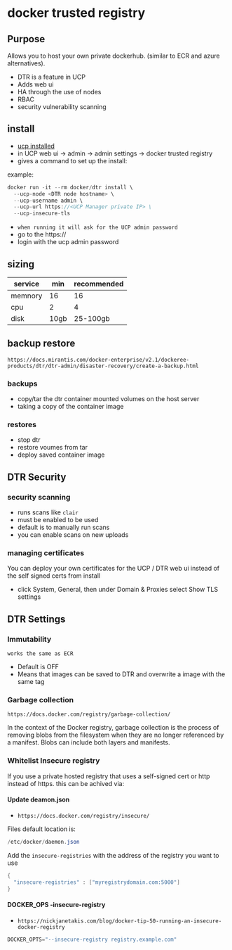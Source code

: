 # docker trusted registry

## Purpose

Allows you to host your own private dockerhub. (similar to ECR and azure alternatives).

- DTR is a feature in UCP
- Adds web ui
- HA through the use of nodes
- RBAC
- security vulnerability scanning

## install

- [ucp installed](universal-control-plane.md)
- in UCP web ui -> admin -> admin settings -> docker trusted registry
- gives a command to set up the install:

example:

``` c#
docker run -it --rm docker/dtr install \
  --ucp-node <DTR node hostname> \
  --ucp-username admin \
  --ucp-url https://<UCP Manager private IP> \
  --ucp-insecure-tls
```

- `when running it will ask for the UCP admin password`
- go to the https://<UCP Manager private IP>
- login with the ucp admin password

## sizing

|service | min | recommended |
|- |- |- |
| memnory | 16 | 16 |
| cpu | 2 | 4 |
| disk | 10gb | 25-100gb |

## backup restore

`https://docs.mirantis.com/docker-enterprise/v2.1/dockeree-products/dtr/dtr-admin/disaster-recovery/create-a-backup.html`

### backups

- copy/tar the dtr container mounted volumes on the host server
- taking a copy of the container image

### restores

- stop dtr
- restore voumes from tar
- deploy saved container image

## DTR Security

### security scanning

- runs scans like `clair`
- must be enabled to be used
- default is to manually run scans
- you can enable scans on new uploads

### managing certificates

You can deploy your own certificates for the UCP / DTR web ui instead of the self signed certs from install

- click System, General, then under Domain & Proxies select Show TLS settings

## DTR Settings

### Immutability

`works the same as ECR`

- Default is OFF
- Means that images can be saved to DTR and overwrite a image with the same tag

### Garbage collection

`https://docs.docker.com/registry/garbage-collection/`

In the context of the Docker registry, garbage collection is the process of removing blobs from the filesystem when they are no longer referenced by a manifest. Blobs can include both layers and manifests.

### Whitelist Insecure registry

If you use a private hosted registry that uses a self-signed cert or http instead of https. this can be achived via:

#### Update deamon.json

- `https://docs.docker.com/registry/insecure/`

Files default location is:

``` c#
/etc/docker/daemon.json
```

Add the `insecure-registries` with the address of the registry you want to use

``` c#
{
  "insecure-registries" : ["myregistrydomain.com:5000"]
}
```

#### DOCKER_OPS -insecure-registry

- `https://nickjanetakis.com/blog/docker-tip-50-running-an-insecure-docker-registry`

``` c#
DOCKER_OPTS="--insecure-registry registry.example.com"
```
